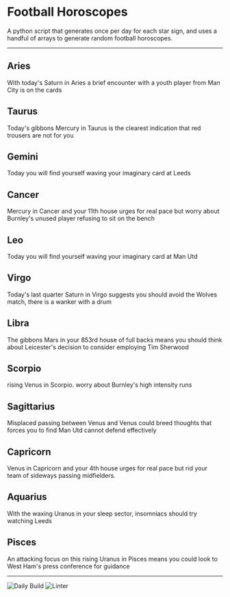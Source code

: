 # Football Horoscopes

A python script that generates once per day for each star sign, and uses a handful of arrays to generate random football horoscopes.

---

<!-- horoscopes_item starts -->
<h2>Aries</h2><p>With today's Saturn in Aries a brief encounter with a youth player from Man City is on the cards</p><h2>Taurus</h2><p>Today's gibbons Mercury in Taurus is the clearest indication that red trousers are not for you</p><h2>Gemini</h2><p>Today you will find yourself waving your imaginary card at Leeds</p><h2>Cancer</h2><p>Mercury in Cancer and your 11th house urges for real pace but worry about Burnley's unused player refusing to sit on the bench</p><h2>Leo</h2><p>Today you will find yourself waving your imaginary card at Man Utd</p><h2>Virgo</h2><p>Today's last quarter Saturn in Virgo suggests you should avoid the Wolves match, there is a wanker with a drum</p><h2>Libra</h2><p>The gibbons Mars in your 853rd house of full backs means you should think about Leicester's decision to consider employing Tim Sherwood</p><h2>Scorpio</h2><p>rising Venus in Scorpio. worry about Burnley's high intensity runs</p><h2>Sagittarius</h2><p>Misplaced passing between Venus and Venus could breed thoughts that forces you to find Man Utd cannot defend effectively</p><h2>Capricorn</h2><p>Venus in Capricorn and your 4th house urges for real pace but rid your team of sideways passing midfielders.</p><h2>Aquarius</h2><p>With the waxing Uranus in your sleep sector, insomniacs should try watching Leeds</p><h2>Pisces</h2><p>An attacking focus on this rising Uranus in Pisces means you could look to West Ham's press conference for guidance</p>
<!-- horoscopes_item ends -->

---

![Daily Build](https://github.com/MatBenfield/horofootball.thechels.uk/workflows/Daily%20Build/badge.svg) ![Linter](https://github.com/MatBenfield/horofootball.thechels.uk/workflows/Linter/badge.svg)
